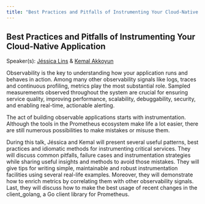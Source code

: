 ```yaml
---
title: "Best Practices and Pitfalls of Instrumenting Your Cloud-Native Application"
---
```


## Best Practices and Pitfalls of Instrumenting Your Cloud-Native Application

Speaker(s): [Jéssica Lins](../../speakers/jéssica-lins) & [Kemal Akkoyun](../../speakers/kemal-akkoyun)

Observability is the key to understanding how your application runs and behaves in action. Among many other observability signals like logs, traces and continuous profiling, metrics play the most substantial role. Sampled measurements observed throughout the system are crucial for ensuring service quality, improving performance, scalability, debuggability, security, and enabling real-time, actionable alerting. 

The act of building observable applications starts with instrumentation. Although the tools in the Prometheus ecosystem make life a lot easier, there are still numerous possibilities to make mistakes or misuse them.

During this talk, Jéssica and Kemal will present several useful patterns, best practices and idiomatic methods for instrumenting critical services. They will discuss common pitfalls, failure cases and instrumentation strategies while sharing useful insights and methods to avoid those mistakes. They will give tips for writing simple, maintainable and robust instrumentation facilities using several real-life examples. Moreover, they will demonstrate how to enrich metrics by correlating them with other observability signals. Last, they will discuss how to make the best usage of recent changes in the client_golang, a Go client library for Prometheus.
